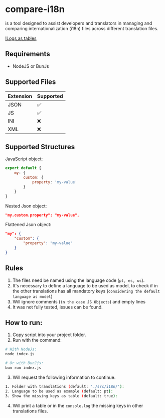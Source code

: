 # compare-i18n
is a tool designed to assist developers and translators in managing and comparing internationalization (i18n) files across different translation files.

[!Logs as tables](./imgs/1.png)

## Requirements

- NodeJS or BunJs

## Supported Files

| Extension | Supported |
| --   | -- |
| JSON | ✅ |
| JS   | ✅ |
| INI  | ❌ |
| XML  | ❌ |

## Supported Structures

JavaScript object:
```javascript
export default {
    my: {
        custom: {
            property: 'my-value'
        }
    }
}
```

Nested Json object:
```json
"my.custom.property": "my-value",
```

Flattened Json object:
```json
"my": {
    "custom": {
        "property": "my-value"
    }
}
```

## Rules

1. The files need be named using the language code (`pt, es, us`).
2. It's necessary to define a language to be used as model, to check if in the other translations has all mandatory keys (`considering the default language as model`)
3. Will ignore comments (`in the case JS Objects`) and empty lines
4. It was not fully tested, issues can be found.


## How to run:

1. Copy script into your project folder.
2. Run with the command: 
```bash
# With NodeJs:
node index.js

# Or with BunJjs:
bun run index.js
```
3. Will request the following information to continue.
```bash
1. Folder with translations (default: './src/i18n/'): 
2. Language to be used as example (default: pt): 
3. Show the missing keys as table (default: true):
```

4. Will print a table or in the `console.log` the missing keys in other translations files.